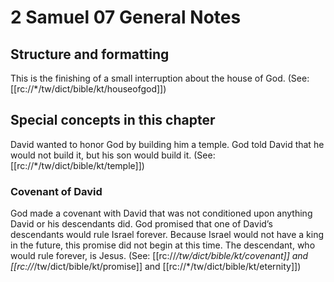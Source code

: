 # 2 Samuel 07 General Notes
## Structure and formatting

This is the finishing of a small interruption about the house of God. (See: [[rc://*/tw/dict/bible/kt/houseofgod]])

## Special concepts in this chapter

David wanted to honor God by building him a temple. God told David that he would not build it, but his son would build it. (See: [[rc://*/tw/dict/bible/kt/temple]])

### Covenant of David
God made a covenant with David that was not conditioned upon anything David or his descendants did. God promised that one of David’s descendants would rule Israel forever. Because Israel would not have a king in the future, this promise did not begin at this time. The descendant, who would rule forever, is Jesus. (See: [[rc://*/tw/dict/bible/kt/covenant]] and [[rc://*/tw/dict/bible/kt/promise]] and [[rc://*/tw/dict/bible/kt/eternity]])